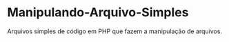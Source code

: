 # Manipulando-Arquivo-Simples
Arquivos simples de código em PHP que fazem a manipulação de arquivos.
